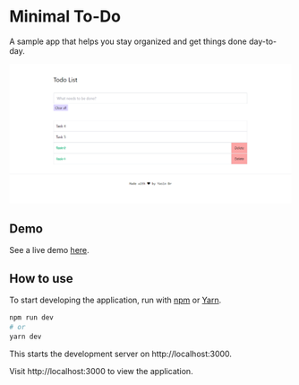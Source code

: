 # Minimal To-Do

A sample app that helps you stay organized and get things done day-to-day.

<p align="center">
  <img alt="screen" src="./assets/images/screen.png"  />
</p>

## Demo

See a live demo [here](minimal-todo-nextjs.vercel.app).

## How to use

To start developing the application, run with [npm](https://docs.npmjs.com/cli/init) or [Yarn](https://yarnpkg.com/lang/en/docs/cli/create/).

```bash
npm run dev
# or
yarn dev
```

This starts the development server on http://localhost:3000.

Visit http://localhost:3000 to view the application.
